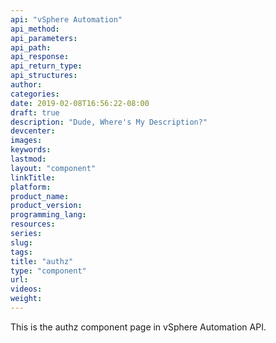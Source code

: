 ```yaml
---
api: "vSphere Automation"
api_method:
api_parameters:
api_path:
api_response:
api_return_type:
api_structures:
author:
categories:
date: 2019-02-08T16:56:22-08:00
draft: true
description: "Dude, Where's My Description?"
devcenter:
images:
keywords:
lastmod:
layout: "component"
linkTitle:
platform:
product_name:
product_version:
programming_lang:
resources:
series:
slug:
tags:
title: "authz"
type: "component"
url:
videos:
weight:
---
```

This is the authz component page in vSphere Automation API.
